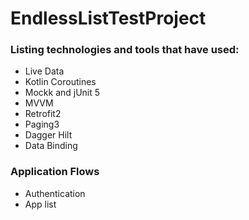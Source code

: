 # EndlessListTestProject

### Listing technologies and tools that have used:
* Live Data
* Kotlin Coroutines
* Mockk and jUnit 5
* MVVM
* Retrofit2
* Paging3
* Dagger Hilt
* Data Binding


### Application Flows
* Authentication
* App list

